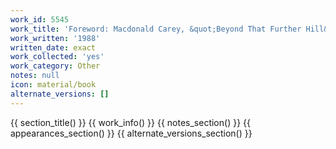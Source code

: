 ```yaml
---
work_id: 5545
work_title: 'Foreword: Macdonald Carey, &quot;Beyond That Further Hill&quot;'
work_written: '1988'
written_date: exact
work_collected: 'yes'
work_category: Other
notes: null
icon: material/book
alternate_versions: []
---
```


{{ section_title() }}
{{ work_info() }}
{{ notes_section() }}
{{ appearances_section() }}
{{ alternate_versions_section() }}